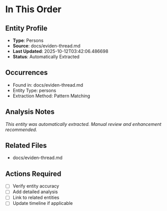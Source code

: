 # In This Order

## Entity Profile
- **Type**: Persons
- **Source**: docs/eviden-thread.md
- **Last Updated**: 2025-10-12T03:42:06.486698
- **Status**: Automatically Extracted

## Occurrences
- Found in: docs/eviden-thread.md
- Entity Type: persons
- Extraction Method: Pattern Matching

## Analysis Notes
*This entity was automatically extracted. Manual review and enhancement recommended.*

## Related Files
- docs/eviden-thread.md

## Actions Required
- [ ] Verify entity accuracy
- [ ] Add detailed analysis
- [ ] Link to related entities
- [ ] Update timeline if applicable
